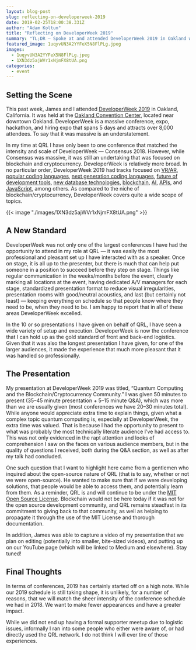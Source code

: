 ```yaml
---
layout: blog-post
slug: reflecting-on-developerweek-2019
date: 2019-02-25T18:00:38.331Z
author: "Adam Koltun"
title: "Reflecting on DeveloperWeek 2019"
summary: "TL;DR — Spoke at and attended DeveloperWeek 2019 in Oakland with James"
featured_image: 1uqyvUN3A2YYFeX5N8FlPLg.jpeg
images:
  - 1uqyvUN3A2YYFeX5N8FlPLg.jpeg
  - 1XN3dz5ajWVr1xNjmFX8tUA.png
categories:
  - event
---
```


## Setting the Scene

This past week, James and I attended [DeveloperWeek 2019](https://www.developerweek.com/) in Oakland, California. It was held at the [Oakland Convention Center](http://www.oaklandconventioncenter.com/), located near downtown Oakland. DeveloperWeek is a massive conference, expo, hackathon, and hiring expo that spans 5 days and attracts over 8,000 attendees. To say that it was massive is an understatement.

In my time at QRL I have only been to one conference that matched the intensity and scale of DeveloperWeek — Consensus 2018. However, while Consensus was massive, it was still an undertaking that was focused on blockchain and cryptocurrency. DeveloperWeek is relatively more broad. In no particular order, DeveloperWeek 2019 had tracks focused on [VR/AR](https://www.developerweek.com/conference/conference-schedule/), [popular coding languages](https://www.developerweek.com/conference/popular-programming-languages-frameworks/), [next generation coding languages](https://www.developerweek.com/conference/next-generation-languages/), [future of development tools](https://www.developerweek.com/conference/the-future-of-developer-tools/), [new database technologies](https://www.developerweek.com/conference/new-database-technologies/), [blockchain](https://www.developerweek.com/conference/blockchain-development/.), [AI](https://www.developerweek.com/conference/artificial-intelligence-dev-conference/), [APIs](https://www.developerweek.com/conference/apis-microservices-track/), and [JavaScript](https://www.developerweek.com/conference/javascript-conference/), among others. As compared to the niche of blockchain/cryptocurrency, DeveloperWeek covers quite a wide scope of topics.

{{< image "./images/1XN3dz5ajWVr1xNjmFX8tUA.png" >}}

## A New Standard

DeveloperWeek was not only one of the largest conferences I have had the opportunity to attend in my role at QRL — it was easily the most professional and pleasant set up I have interacted with as a speaker. Once on stage, it is all up to the presenter, but there is much that can help put someone in a position to succeed before they step on stage. Things like regular communication in the weeks/months before the event, clearly marking all locations at the event, having dedicated A/V managers for each stage, standardized presentation format to reduce visual irregularities, presentation rooms with good/neutral acoustics, and last (but certainly not least) — keeping everything on schedule so that people know where they need to be, when they need to be. I am happy to report that in all of these areas DeveloperWeek excelled.

In the 10 or so presentations I have given on behalf of QRL, I have seen a wide variety of setup and execution. DeveloperWeek is now the conference that I can hold up as the gold standard of front and back-end logistics. Given that it was also the longest presentation I have given, for one of the larger audiences, it made the experience that much more pleasant that it was handled so professionally.

## The Presentation

My presentation at DeveloperWeek 2019 was titled, “Quantum Computing and the Blockchain/Cryptocurrency Community.” I was given 50 minutes to present (35–45 minute presentation + 5–15 minute Q&A), which was more than we are usually given (most conferences we have 20–30 minutes total). While anyone would appreciate extra time to explain things, given what a complex topic quantum computing is, especially at DeveloperWeek, the extra time was valued. That is because I had the opportunity to present to what was probably the most technically literate audience I’ve had access to. This was not only evidenced in the rapt attention and looks of comprehension I saw on the faces on various audience members, but in the quality of questions I received, both during the Q&A section, as well as after my talk had concluded.

One such question that I want to highlight here came from a gentlemen who inquired about the open-source nature of QRL (that is to say, whether or not we were open-source). He wanted to make sure that if we were developing solutions, that people would be able to access them, and potentially learn from them. As a reminder, QRL is and will continue to be under the [MIT Open Source License](https://en.wikipedia.org/wiki/MIT_License). Blockchain would not be here today if it was not for the open source development community, and QRL remains steadfast in its commitment to giving back to that community, as well as helping to propagate it through the use of the MIT License and thorough documentation.

In addition, James was able to capture a video of my presentation that we plan on editing (potentially into smaller, bite-sized videos), and putting up on our YouTube page (which will be linked to Medium and elsewhere). Stay tuned!

## Final Thoughts

In terms of conferences, 2019 has certainly started off on a high note. While our 2019 schedule is still taking shape, it is unlikely, for a number of reasons, that we will match the sheer intensity of the conference schedule we had in 2018. We want to make fewer appearances and have a greater impact.

While we did not end up having a formal supporter meetup due to logistic issues, informally I ran into some people who either were aware of, or had directly used the QRL network. I do not think I will ever tire of those experiences.